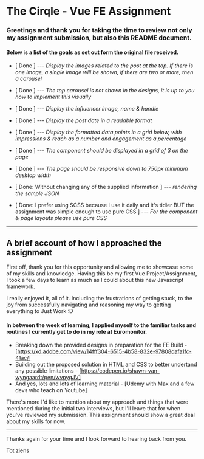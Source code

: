# The Cirqle - Vue FE Assignment

### Greetings and thank you for taking the time to review not only my assignment submission, but also this README document.

#### Below is a list of the goals as set out form the original file received.

- [ Done ] --- *Display the images related to the post at the top. If there is one image, a single image will be shown, if there are two or more, then a carousel*
- [ Done ] --- *The top carousel is not shown in the designs, it is up to you how to implement this visually*
- [ Done ] --- *Display the influencer image, name & handle*
- [ Done ] --- *Display the post date in a readable format*
- [ Done ] --- *Display the formatted data points in a grid below, with impressions & reach as a number and engagement as a percentage*
- [ Done ] --- *The component should be displayed in a grid of 3 on the page*
- [ Done ] --- *The page should be responsive down to 750px minimum desktop width*

- [ Done: Without changing any of the supplied information ] --- *rendering the sample JSON*
- [ Done: I prefer using SCSS because I use it daily and it's tidier BUT the assignment was simple enough to use pure CSS ] --- *For the component & page layouts please use pure CSS*

---

## A brief account of how I approached the assignment

First off, thank you for this opportunity and allowing me to showcase some of my skills and knowledge. Having this be my first Vue Project/Assignment, I took a few days to learn as much as I could about this new Javascript framework. 

I really enjoyed it, all of it. Including the frustrations of getting stuck, to the joy from successfully navigating and reasoning my way to getting everything to Just Work :D

#### In between the week of learning, I applied myself to the familiar tasks and routines I currently get to do in my role at Euromonitor.

- Breaking down the provided designs in preparation for the FE Build - [https://xd.adobe.com/view/14fff304-6515-4b58-832e-97808dafa1fc-41ac/]
- Building out the proposed solution in HTML and CSS to better undertand any possible limitations - [https://codepen.io/shawn-van-wyngaardt/pen/wvpyqJV]
- And yes, lots and lots of learning material - [Udemy with Max and a few devs who teach on Youtube]

There's more I'd like to mention about my approach and things that were mentioned during the initial two interviews, but I'll leave that for when you've reviewed my submission. This assignment should show a great deal about my skills for now.

---
Thanks again for your time and I look forward to hearing back from you.

Tot ziens
